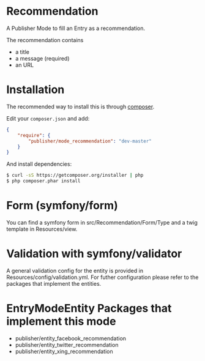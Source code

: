 # Recommendation
A Publisher Mode to fill an Entry as a recommendation.

The recommendation contains
- a title
- a message (required)
- an URL

# Installation
The recommended way to install this is through [composer](http://getcomposer.org).

Edit your `composer.json` and add:

```json
{
    "require": {
        "publisher/mode_recommendation": "dev-master"
    }
}
```

And install dependencies:

```bash
$ curl -sS https://getcomposer.org/installer | php
$ php composer.phar install
```

# Form (symfony/form)
You can find a symfony form in src/Recommendation/Form/Type
and a twig template in Resources/view.

# Validation with symfony/validator
A general validation config for the entity is provided in Resources/config/validation.yml.
For futher configuration please refer to the packages that implement the entities.

# EntryModeEntity Packages that implement this mode
- publisher/entity_facebook_recommendation
- publisher/entity_twitter_recommendation
- publisher/entity_xing_recommendation
